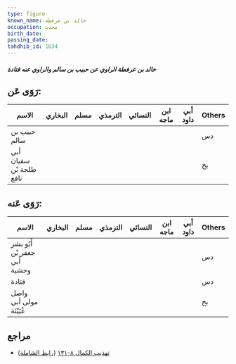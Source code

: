 ```yaml
---
type: figure
known_name: خالد بن عرفطة
occupation: محدث
birth_date:
passing_date:
tahdhib_id: 1634
---
```

##### خالد بن عرفطة الراوي عن حبيب بن سالم والراوي عنه قتادة

## رَوَى عَن:
| الاسم                   | البخاري | مسلم | الترمذي | النسائي | ابن ماجه | أبي داود | Others |
| ----------------------- | ------- | ---- | ------- | ------- | -------- | -------- | ------ |
| حبيب بن سالم            |         |      |         |         |          |          | دس     |
| أبي سفيان طلحة بْن نافع |         |      |         |         |          |          | بخ     |
## رَوَى عَنه:
| الاسم                         | البخاري | مسلم | الترمذي | النسائي | ابن ماجه | أبي داود | Others |
| ----------------------------- | ------- | ---- | ------- | ------- | -------- | -------- | ------ |
| أَبُو بشر جعفر بْن أَبي وحشية |         |      |         |         |          |          | دس     |
| قتادة                         |         |      |         |         |          |          | دس     |
| واصل مولى أبي عُيَيْنَة       |         |      |         |         |          |          | بخ     |
## مراجع
- [تهذيب الكمال ٨-١٣١](obsidian://open?vault=Tahdhib-al-Kamal&file=Figures/١٦٣٤-خالد%20بن%20عرفطة%20الراوي%20عن%20حبيب%20بن%20سالم%20والراوي%20عنه%20قتادة) ([رابط الشاملة](https://shamela.ws/book/3722/3842))